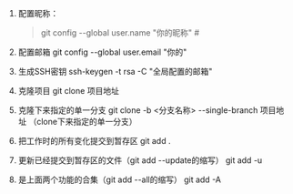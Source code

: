 1. 配置昵称：
    > git config --global user.name "你的昵称"  #
    
2. 配置邮箱
    git config --global user.email "你的"
    
3. 生成SSH密钥
    ssh-keygen -t rsa -C "全局配置的邮箱"

4. 克隆项目
    git clone 项目地址
    
5. 克隆下来指定的单一分支
     git clone -b <分支名称> --single-branch 项目地址 （clone下来指定的单一分支）

6. 把工作时的所有变化提交到暂存区
      git add .

7. 更新已经提交到暂存区的文件（git add --update的缩写）
    git add -u

8. 是上面两个功能的合集（git add --all的缩写）
    git add -A